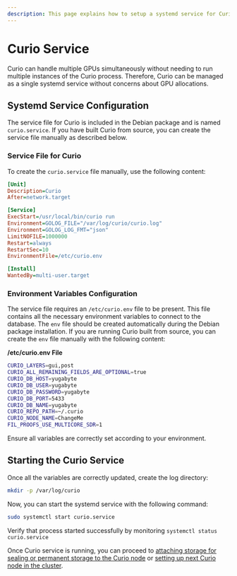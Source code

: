 ```yaml
---
description: This page explains how to setup a systemd service for Curio
---
```


# Curio Service

Curio can handle multiple GPUs simultaneously without needing to run multiple instances of the Curio process. Therefore, Curio can be managed as a single systemd service without concerns about GPU allocations.

## Systemd Service Configuration

The service file for Curio is included in the Debian package and is named `curio.service`. If you have built Curio from source, you can create the service file manually as described below.

### **Service File for Curio**

To create the `curio.service` file manually, use the following content:

```ini
[Unit]
Description=Curio
After=network.target

[Service]
ExecStart=/usr/local/bin/curio run
Environment=GOLOG_FILE="/var/log/curio/curio.log"
Environment=GOLOG_LOG_FMT="json"
LimitNOFILE=1000000
Restart=always
RestartSec=10
EnvironmentFile=/etc/curio.env

[Install]
WantedBy=multi-user.target
```

### Environment Variables Configuration

The service file requires an `/etc/curio.env` file to be present. This file contains all the necessary environment variables to connect to the database. The `env` file should be created automatically during the Debian package installation. If you are running Curio built from source, you can create the `env` file manually with the following content:

**/etc/curio.env File**

```sh
CURIO_LAYERS=gui,post
CURIO_ALL_REMAINING_FIELDS_ARE_OPTIONAL=true
CURIO_DB_HOST=yugabyte
CURIO_DB_USER=yugabyte
CURIO_DB_PASSWORD=yugabyte
CURIO_DB_PORT=5433
CURIO_DB_NAME=yugabyte
CURIO_REPO_PATH=~/.curio
CURIO_NODE_NAME=ChangeMe
FIL_PROOFS_USE_MULTICORE_SDR=1
```

Ensure all variables are correctly set according to your environment.

## Starting the Curio Service

Once all the variables are correctly updated, create the log directory:

```sh
mkdir -p /var/log/curio
```

Now, you can start the systemd service with the following command:

```sh
sudo systemctl start curio.service
```

Verify that process started successfully by monitoring `systemctl status curio.service`

Once Curio service is running, you can proceed to [attaching storage for sealing or permanent storage to the Curio node](storage-configuration.md) or [setting up next Curio node in the cluster](scaling-curio-cluster.md).
